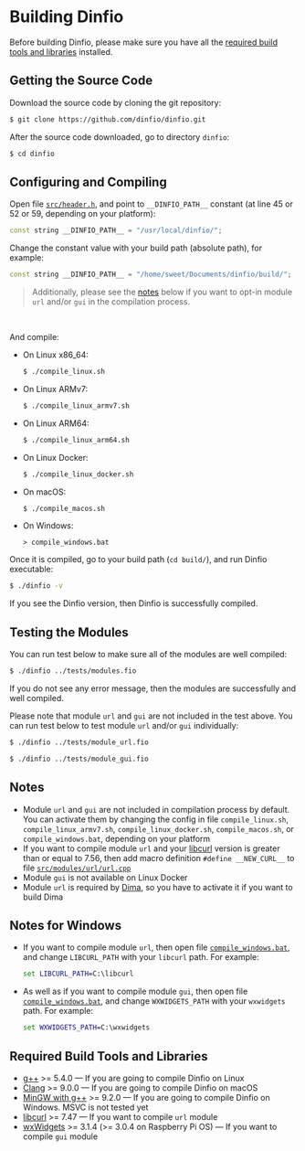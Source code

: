 # Building Dinfio

Before building Dinfio, please make sure you have all the [required build tools and libraries](#required-build-tools-and-libraries) installed.

## Getting the Source Code

Download the source code by cloning the git repository:
``` sh
$ git clone https://github.com/dinfio/dinfio.git
```

After the source code downloaded, go to directory `dinfio`:
``` sh
$ cd dinfio
```

## Configuring and Compiling

Open file [`src/header.h`](src/header.h), and point to  `__DINFIO_PATH__` constant (at line 45 or 52 or 59, depending on your platform):

``` cpp
const string __DINFIO_PATH__ = "/usr/local/dinfio/";
```

Change the constant value with your build path (absolute path), for example:

``` cpp
const string __DINFIO_PATH__ = "/home/sweet/Documents/dinfio/build/";
```

> Additionally, please see the [notes](#notes) below if you want to opt-in module `url` and/or `gui` in the compilation process.

<br>

And compile:

- On Linux x86_64:

    ``` sh
    $ ./compile_linux.sh
    ```
- On Linux ARMv7:

    ``` sh
    $ ./compile_linux_armv7.sh
    ```
- On Linux ARM64:

    ``` sh
    $ ./compile_linux_arm64.sh
    ```
- On Linux Docker:

    ``` sh
    $ ./compile_linux_docker.sh
    ```
- On macOS:

    ``` sh
    $ ./compile_macos.sh
    ```
- On Windows:

    ```
    > compile_windows.bat
    ```

Once it is compiled, go to your build path (`cd build/`), and run Dinfio executable:

``` sh
$ ./dinfio -v
```

If you see the Dinfio version, then Dinfio is successfully compiled.

## Testing the Modules

You can run test below to make sure all of the modules are well compiled:

``` sh
$ ./dinfio ../tests/modules.fio
```

If you do not see any error message, then the modules are successfully and well compiled.

Please note that module `url` and `gui` are not included in the test above. You can run test below to test module `url` and/or `gui` individually:

``` sh
$ ./dinfio ../tests/module_url.fio
```
``` sh
$ ./dinfio ../tests/module_gui.fio
```

## Notes

- Module `url` and `gui` are not included in compilation process by default. You can activate them by changing the config in file `compile_linux.sh`, `compile_linux_armv7.sh`, `compile_linux_docker.sh`, `compile_macos.sh`, or `compile_windows.bat`, depending on your platform
- If you want to compile module `url` and your [libcurl](https://curl.se/libcurl/) version is greater than or equal to 7.56, then add macro definition `#define __NEW_CURL__` to file [`src/modules/url/url.cpp`](src/modules/url/url.cpp)
- Module `gui` is not available on Linux Docker
- Module `url` is required by [Dima](src/dima/), so you have to activate it if you want to build Dima

## Notes for Windows

- If you want to compile module `url`, then open file [`compile_windows.bat`](compile_windows.bat), and change `LIBCURL_PATH` with your `libcurl` path. For example:

    ``` bat
    set LIBCURL_PATH=C:\libcurl
    ```
- As well as if you want to compile module `gui`, then open file [`compile_windows.bat`](compile_windows.bat), and change `WXWIDGETS_PATH` with your `wxwidgets` path. For example:

    ``` bat
    set WXWIDGETS_PATH=C:\wxwidgets
    ```

## Required Build Tools and Libraries

- [g++](https://gcc.gnu.org/) >= 5.4.0 &mdash; If you are going to compile Dinfio on Linux
- [Clang](https://clang.llvm.org/) >= 9.0.0 &mdash; If you are going to compile Dinfio on macOS
- [MinGW with g++](https://sourceforge.net/projects/mingw/) >= 9.2.0 &mdash; If you are going to compile Dinfio on Windows. MSVC is not tested yet
- [libcurl](https://curl.se/libcurl/) >= 7.47 &mdash; If you want to compile `url` module
- [wxWidgets](https://www.wxwidgets.org/) >= 3.1.4 (>= 3.0.4 on Raspberry Pi OS) &mdash; If you want to compile `gui` module
